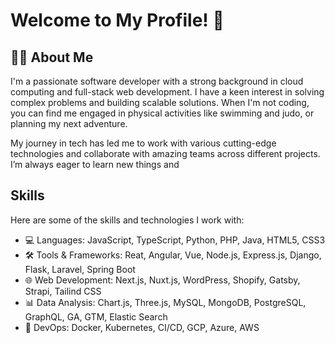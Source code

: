 # Welcome to My Profile! 👋

## 🧑‍💻 About Me
I'm a passionate software developer with a strong background in cloud computing and full-stack web development. I have a keen interest in solving complex problems and building scalable solutions. When I'm not coding, you can find me engaged in physical activities like swimming and judo, or planning my next adventure.

My journey in tech has led me to work with various cutting-edge technologies and collaborate with amazing teams across different projects. I’m always eager to learn new things and

## Skills
Here are some of the skills and technologies I work with:
- 💻 Languages: JavaScript, TypeScript, Python, PHP, Java, HTML5, CSS3
- 🛠 Tools & Frameworks: Reat, Angular, Vue, Node.js, Express.js, Django, Flask, Laravel, Spring Boot
- 🌐 Web Development: Next.js, Nuxt.js, WordPress, Shopify, Gatsby, Strapi, Tailind CSS
- 📊 Data Analysis: Chart.js, Three.js, MySQL, MongoDB, PostgreSQL, GraphQL, GA, GTM, Elastic Search
- 🔧 DevOps: Docker, Kubernetes, CI/CD, GCP, Azure, AWS
